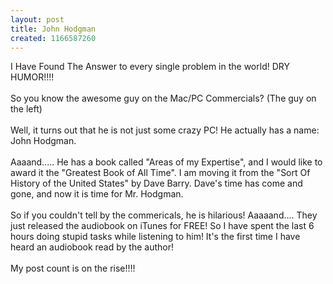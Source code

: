 ```yaml
---
layout: post
title: John Hodgman
created: 1166587260
---
```

<p>I Have Found The Answer to every single problem in the world! DRY HUMOR!!!!<br />
	<br />
	So you know the awesome guy on the Mac/PC Commercials? (The guy on the left)<br />
	<br />
	Well, it turns out that he is not just some crazy PC! He actually has a name: John Hodgman.<br />
	<br />
	Aaaand..... He has a book called &quot;Areas of my Expertise&quot;, and I would like to award it the &quot;Greatest Book of All Time&quot;. I am moving it from the &quot;Sort Of History of the United States&quot; by Dave Barry. Dave&#39;s time has come and gone, and now it is time for Mr. Hodgman.<br />
	<br />
	So if you couldn&#39;t tell by the commericals, he is hilarious! Aaaaand.... They just released the audiobook on iTunes for FREE! So I have spent the last 6 hours doing stupid tasks while listening to him! It&#39;s the first time I have heard an audiobook read by the author!<br />
	<br />
	My post count is on the rise!!!!</p>
